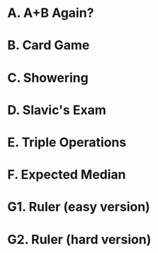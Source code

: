 # A. A+B Again?
# B. Card Game
# C. Showering
# D. Slavic's Exam
# E. Triple Operations
# F. Expected Median
# G1. Ruler (easy version)
# G2. Ruler (hard version)
